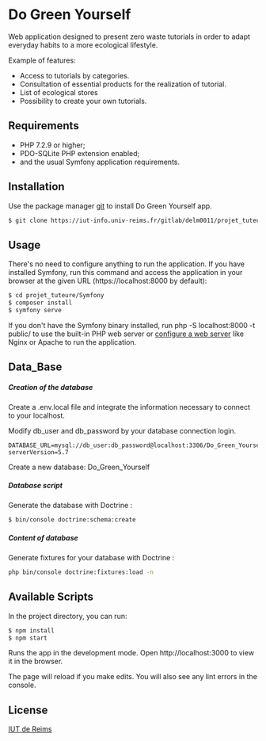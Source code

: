 # Do Green Yourself

Web application designed to present zero waste tutorials in order to adapt everyday habits to a more ecological lifestyle.

Example of features:

* Access to tutorials by categories.
* Consultation of essential products
for the realization of tutorial.
* List of ecological stores
* Possibility to create your own tutorials.

## Requirements

* PHP 7.2.9 or higher;
* PDO-SQLite PHP extension enabled;
* and the usual Symfony application requirements.

## Installation

Use the package manager [git](https://github.com/) to install Do Green Yourself app.

```bash
$ git clone https://iut-info.univ-reims.fr/gitlab/delm0011/projet_tuteure.git
```

## Usage

There's no need to configure anything to run the application. If you have installed Symfony, run this command and access the application in your browser at the given URL (https://localhost:8000 by default):

```bash
$ cd projet_tuteure/Symfony
$ composer install
$ symfony serve
```
If you don't have the Symfony binary installed, run php -S localhost:8000 -t public/ to use the built-in PHP web server or [configure a web server](https://symfony.com/doc/current/setup/web_server_configuration.html) like Nginx or Apache to run the application.

## Data_Base

   ##### Creation of the database
    
Create a .env.local file and integrate the information necessary to connect to your localhost.

Modify db_user and db_password by your database connection login.
```
DATABASE_URL=mysql://db_user:db_password@localhost:3306/Do_Green_Yourself?serverVersion=5.7
```

Create a new database: Do_Green_Yourself

   ##### Database script 
    
Generate the database with Doctrine :

```bash
$ bin/console doctrine:schema:create
```

   ##### Content of database  
    
Generate fixtures for your database with Doctrine :

```bash
php bin/console doctrine:fixtures:load -n
```

## Available Scripts

In the project directory, you can run:

```bash
$ npm install
$ npm start
```
Runs the app in the development mode.
Open http://localhost:3000 to view it in the browser.

The page will reload if you make edits.
You will also see any lint errors in the console.

## License
[IUT de Reims](https://www.iut-rcc.fr/)